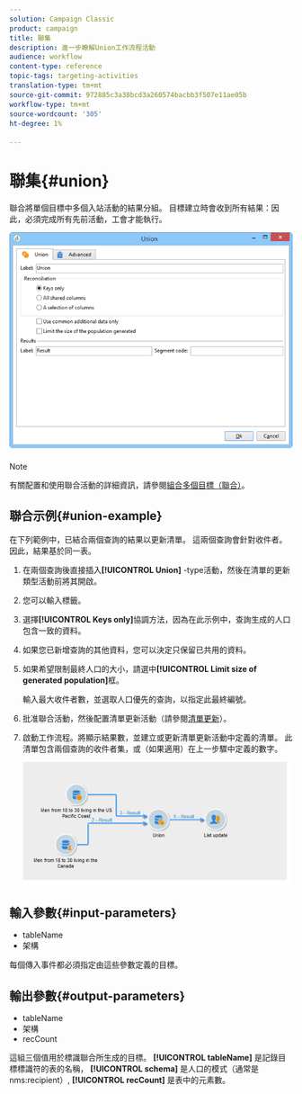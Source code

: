 ```yaml
---
solution: Campaign Classic
product: campaign
title: 聯集
description: 進一步瞭解Union工作流程活動
audience: workflow
content-type: reference
topic-tags: targeting-activities
translation-type: tm+mt
source-git-commit: 972885c3a38bcd3a260574bacbb3f507e11ae05b
workflow-type: tm+mt
source-wordcount: '305'
ht-degree: 1%

---
```



# 聯集{#union}

聯合將單個目標中多個入站活動的結果分組。 目標建立時會收到所有結果：因此，必須完成所有先前活動，工會才能執行。

![](assets/s_user_segmentation_union.png)

>[!NOTE]
>
>有關配置和使用聯合活動的詳細資訊，請參閱[組合多個目標（聯合）](../../workflow/using/targeting-data.md#combining-several-targets--union-)。

## 聯合示例{#union-example}

在下列範例中，已結合兩個查詢的結果以更新清單。 這兩個查詢會針對收件者。 因此，結果基於同一表。

1. 在兩個查詢後直接插入&#x200B;**[!UICONTROL Union]** -type活動，然後在清單的更新類型活動前將其開啟。
1. 您可以輸入標籤。
1. 選擇&#x200B;**[!UICONTROL Keys only]**&#x200B;協調方法，因為在此示例中，查詢生成的人口包含一致的資料。
1. 如果您已新增查詢的其他資料，您可以決定只保留已共用的資料。
1. 如果希望限制最終人口的大小，請選中&#x200B;**[!UICONTROL Limit size of generated population]**&#x200B;框。

   輸入最大收件者數，並選取人口優先的查詢，以指定此最終編號。

1. 批准聯合活動，然後配置清單更新活動（請參閱[清單更新](../../workflow/using/list-update.md)）。
1. 啟動工作流程。將顯示結果數，並建立或更新清單更新活動中定義的清單。 此清單包含兩個查詢的收件者集，或（如果適用）在上一步驟中定義的數字。

   ![](assets/union_example.png)

## 輸入參數{#input-parameters}

* tableName
* 架構

每個傳入事件都必須指定由這些參數定義的目標。

## 輸出參數{#output-parameters}

* tableName
* 架構
* recCount

這組三個值用於標識聯合所生成的目標。 **[!UICONTROL tableName]** 是記錄目標標識符的表的名稱， **[!UICONTROL schema]** 是人口的模式（通常是nms:recipient）, **[!UICONTROL recCount]** 是表中的元素數。
